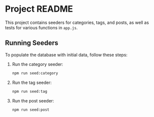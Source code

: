 # Project README

This project contains seeders for categories, tags, and posts, as well as tests for various functions in `app.js`.

## Running Seeders

To populate the database with initial data, follow these steps:

1. Run the category seeder:
   ```bash
   npm run seed:category
    ```

2. Run the tag seeder:
   ```bash
   npm run seed:tag
    ```

    
3. Run the post seeder:
   ```bash
   npm run seed:post
    ```